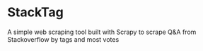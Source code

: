# StackTag
A simple web scraping tool built with Scrapy to scrape Q&A from Stackoverflow by tags and most votes
